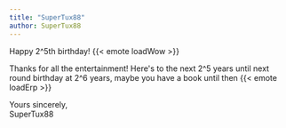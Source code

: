 ```yaml
---
title: "SuperTux88"
author: SuperTux88
---
```


Happy 2^5th birthday! {{< emote loadWow >}}

Thanks for all the entertainment! Here's to the next 2^5 years until next round birthday at 2^6 years, maybe you have a book until then {{< emote loadErp >}}

Yours sincerely,  
SuperTux88

